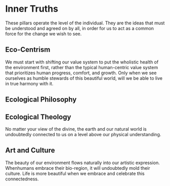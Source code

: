 # Inner Truths
These pillars operate the level of the individual. They are the ideas that must be understood and agreed on by all, in order for us to act as a common force for the change we wish to see.

## Eco-Centrism
We must start with shifting our value system to put the wholistic health of the environment first, rather than the typical human-centric value system that prioritizes human progress, comfort, and growth. Only when we see ourselves as humble stewards of this beautiful world, will we be able to live in true harmony with it. 

## Ecological Philosophy

## Ecological Theology
No matter your view of the divine, the earth and our natural world is undoubtedly connected to us on a level above our physical understanding.

## Art and Culture
The beauty of our environment flows naturally into our artistic expression. Whenhumans embrace their bio-region, it will undoubtedly mold their culture. Life is more beautiful when we embrace and celebrate this connectedness.

